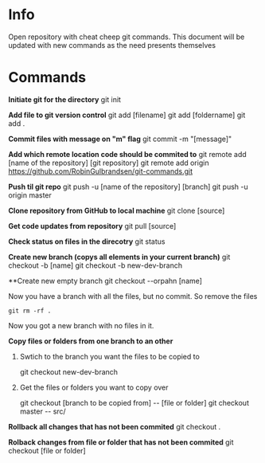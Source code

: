 # Info

Open repository with cheat cheep git commands. This document will be updated with new commands as the need presents themselves

# Commands

**Initiate git for the directory**
    git init

**Add file to git version control**
    git add [filename]
    git add [foldername]
    git add .

**Commit files with message on "m" flag**
    git commit -m "[message]"

**Add which remote location code should be commited to**
    git remote add [name of the repository] [git repository]
    git remote add origin https://github.com/RobinGulbrandsen/git-commands.git

**Push til git repo**
    git push -u [name of the repository] [branch]
    git push -u origin master

**Clone repository from GitHub to local machine**
    git clone [source]

**Get code updates from repository**
    git pull [source]

**Check status on files in the direcotry**
    git status

**Create new branch (copys all elements in your current branch)**
    git checkout -b [name]
    git checkout -b new-dev-branch

**Create new empty branch
    git checkout --orpahn [name]

Now you have a branch with all the files, but no commit. So remove the files

    git rm -rf .

Now you got a new branch with no files in it.

**Copy files or folders from one branch to an other**

1. Swtich to the branch you want the files to be copied to

    git checkout new-dev-branch

2. Get the files or folders you want to copy over

    git checkout [branch to be copied from] -- [file or folder]
    git checkout master -- src/

**Rollback all changes that has not been commited**
    git checkout .

**Rolback changes from file or folder that has not been commited**
    git checkout [file or folder]
